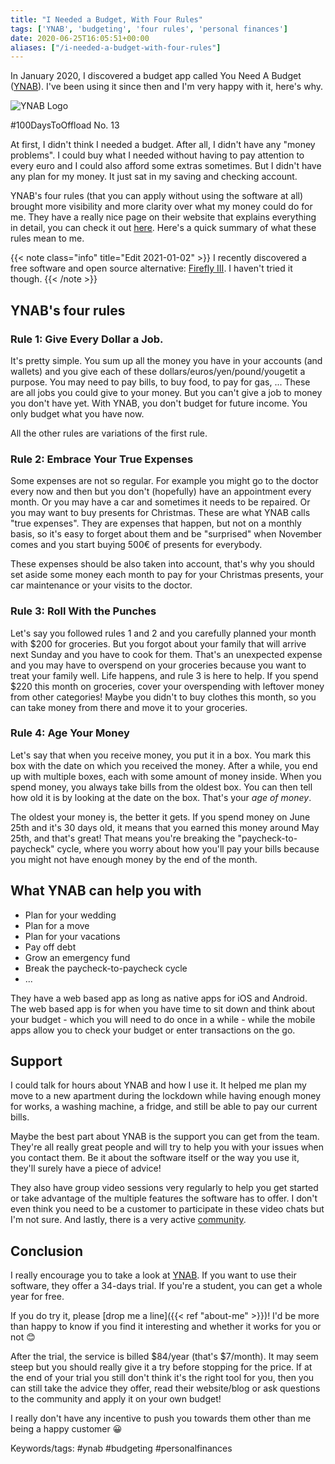 ```yaml
---
title: "I Needed a Budget, With Four Rules"
tags: ['YNAB', 'budgeting', 'four rules', 'personal finances']
date: 2020-06-25T16:05:51+00:00
aliases: ["/i-needed-a-budget-with-four-rules"]
---
```

In January 2020, I discovered a budget app called You Need A Budget ([YNAB](https://youneedabudget.com/)). I've been using it since then and I'm very happy with it, here's why.

![YNAB Logo](20.svg)

#100DaysToOffload No. 13<!--more-->

At first, I didn't think I needed a budget. After all, I didn't have any "money problems". I could buy what I needed without having to pay attention to every euro and I could also afford some extras sometimes. But I didn't have any plan for my money. It just sat in my saving and checking account.

YNAB's four rules (that you can apply without using the software at all) brought more visibility and more clarity over what my money could do for me. They have a really nice page on their website that explains everything in detail, you can check it out [here](https://www.youneedabudget.com/the-four-rules/). Here's a quick summary of what these rules mean to me.

{{< note class="info" title="Edit 2021-01-02" >}}
I recently discovered a free software and open source alternative: [Firefly III](https://www.firefly-iii.org/). I haven't tried it though.
{{< /note >}}

## YNAB's four rules
### Rule 1: Give Every Dollar a Job.

It's pretty simple. You sum up all the money you have in your accounts (and wallets) and you give each of these dollars/euros/yen/pound/yougetit a purpose. You may need to pay bills, to buy food, to pay for gas, ... These are all jobs you could give to your money. But you can't give a job to money you don't have yet. With YNAB, you don't budget for future income. You only budget what you have now.

All the other rules are variations of the first rule.

### Rule 2: Embrace Your True Expenses

Some expenses are not so regular. For example you might go to the doctor every now and then but you don't (hopefully) have an appointment every month. Or you may have a car and sometimes it needs to be repaired. Or you may want to buy presents for Christmas. These are what YNAB calls "true expenses". They are expenses that happen, but not on a monthly basis, so it's easy to forget about them and be "surprised" when November comes and you start buying 500€ of presents for everybody.

These expenses should be also taken into account, that's why you should set aside some money each month to pay for your Christmas presents, your car maintenance or your visits to the doctor.

### Rule 3: Roll With the Punches

Let's say you followed rules 1 and 2 and you carefully planned your month with $200 for groceries. But you forgot about your family that will arrive next Sunday and you have to cook for them. That's an unexpected expense and you may have to overspend on your groceries because you want to treat your family well. Life happens, and rule 3 is here to help. If you spend $220 this month on groceries, cover your overspending with leftover money from other categories! Maybe you didn't to buy clothes this month, so you can take money from there and move it to your groceries.

### Rule 4: Age Your Money

Let's say that when you receive money, you put it in a box. You mark this box with the date on which you received the money. After a while, you end up with multiple boxes, each with some amount of money inside. When you spend money, you always take bills from the oldest box. You can then tell how old it is by looking at the date on the box. That's your *age of money*.

The oldest your money is, the better it gets. If you spend money on June 25th and it's 30 days old, it means that you earned this money around May 25th, and that's great! That means you're breaking the "paycheck-to-paycheck" cycle, where you worry about how you'll pay your bills because you might not have enough money by the end of the month.

## What YNAB can help you with

* Plan for your wedding
* Plan for a move
* Plan for your vacations
* Pay off debt
* Grow an emergency fund
* Break the paycheck-to-paycheck cycle
* ...

They have a web based app as long as native apps for iOS and Android. The web based app is for when you have time to sit down and think about your budget - which you will need to do once in a while - while the mobile apps allow you to check your budget or enter transactions on the go.

## Support

I could talk for hours about YNAB and how I use it. It helped me plan my move to a new apartment during the lockdown while having enough money for works, a washing machine, a fridge, and still be able to pay our current bills.

Maybe the best part about YNAB is the support you can get from the team. They're all really great people and will try to help you with your issues when you contact them. Be it about the software itself or the way you use it, they'll surely have a piece of advice!

They also have group video sessions very regularly to help you get started or take advantage of the multiple features the software has to offer. I don't even think you need to be a customer to participate in these video chats but I'm not sure. And lastly, there is a very active [community](https://support.youneedabudget.com/category/community).

## Conclusion

I really encourage you to take a look at [YNAB](https://www.youneedabudget.com/). If you want to use their software, they offer a 34-days trial. If you're a student, you can get a whole year for free.

If you do try it, please [drop me a line]({{< ref "about-me" >}})! I'd be more than happy to know if you find it interesting and whether it works for you or not 😊

After the trial, the service is billed $84/year (that's $7/month). It may seem steep but you should really give it a try before stopping for the price. If at the end of your trial you still don't think it's the right tool for you, then you can still take the advice they offer, read their website/blog or ask questions to the community and apply it on your own budget!

I really don't have any incentive to push you towards them other than me being a happy customer 😀

Keywords/tags:
#ynab #budgeting #personalfinances
